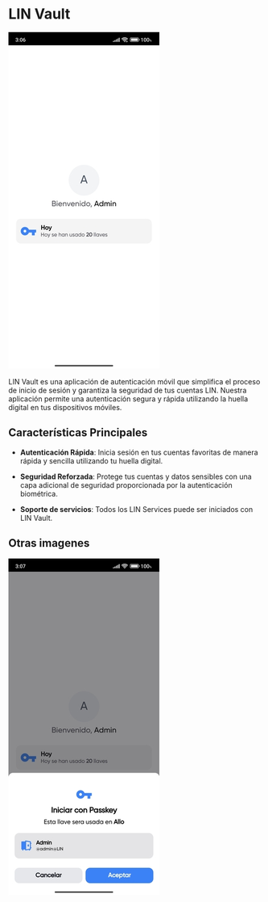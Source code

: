 # LIN Vault

![Home](./Img/Start.jpg)


LIN Vault es una aplicación de autenticación móvil que simplifica el proceso de inicio de sesión y garantiza la seguridad de tus cuentas LIN. Nuestra aplicación permite una autenticación segura y rápida utilizando la huella digital en tus dispositivos móviles.

## Características Principales

- **Autenticación Rápida**: Inicia sesión en tus cuentas favoritas de manera rápida y sencilla utilizando tu huella digital.

- **Seguridad Reforzada**: Protege tus cuentas y datos sensibles con una capa adicional de seguridad proporcionada por la autenticación biométrica.

- **Soporte de servicios**: Todos los LIN Services puede ser iniciados con LIN Vault.


## Otras imagenes

![Solicitud](./Img/Solicitud.jpg)



